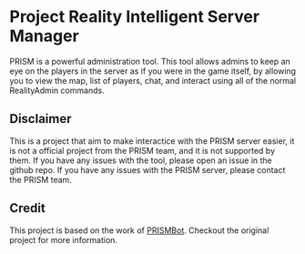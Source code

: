 # Project Reality Intelligent Server Manager

PRISM is a powerful administration tool. This tool allows admins to keep an eye on the players in the server as if you were in the game itself, by allowing you to view the map, list of players, chat, and interact using all of the normal RealityAdmin commands.

## Disclaimer

This is a project that aim to make interactice with the PRISM server easier, it is not a official project from the PRISM team, and it is not supported by them. If you have any issues with the tool, please open an issue in the github repo. If you have any issues with the PRISM server, please contact the PRISM team.

## Credit

This project is based on the work of [PRISMBot](https://github.com/ShrapGnoll/PRISMBot). Checkout the original project for more information.
